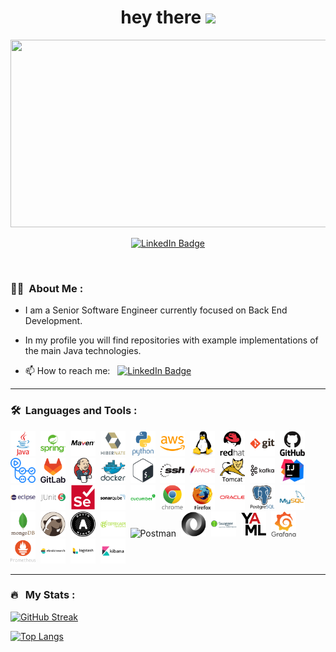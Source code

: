 
<h1 align="center">hey there <img src="https://media.giphy.com/media/hvRJCLFzcasrR4ia7z/giphy.gif" width="40"></h1>
<p align="center"><img src="https://media.giphy.com/media/dWesBcTLavkZuG35MI/giphy.gif" width="600" height="300"  /></p>
<p align="center">
<a href="https://www.linkedin.com/in/rodrigo-bittencourt-de-lima/"><img src="https://img.shields.io/badge/LinkedIn-blue?style=for-the-badge&logo=linkedin&logoColor=white" alt="LinkedIn Badge"></a>
</p>
<p align="center"><img src="https://komarev.com/ghpvc/?username=rodrigobittencourtlima&style=flat-square&color=blue" alt=""></p>

### :man_technologist: &nbsp;About Me :

- I am a Senior Software Engineer currently focused on Back End Development.
- In my profile you will find repositories with example implementations of the main Java technologies.

- 📫 How to reach me: &nbsp; <a href="https://www.linkedin.com/in/rodrigo-bittencourt-de-lima/"><img src="https://img.shields.io/badge/LinkedIn-blue?style=for-the-badge&logo=linkedin&logoColor=white" alt="LinkedIn Badge"></a>

---

### 🛠 &nbsp;Languages and Tools :

<p>
<img src="https://github.com/devicons/devicon/blob/master/icons/java/java-original-wordmark.svg" title="Java" alt="Java" width="40" height="40"/>&nbsp;
<img src="https://github.com/devicons/devicon/blob/master/icons/spring/spring-original-wordmark.svg" title="Spring" alt="Spring" width="40" height="40"/>&nbsp;
<img src="https://github.com/devicons/devicon/blob/master/icons/maven/maven-original-wordmark.svg" title="Maven" alt="Maven" width="40" height="40"/>&nbsp;
<img src="https://github.com/devicons/devicon/blob/master/icons/hibernate/hibernate-original-wordmark.svg" title="Hibernate" alt="Hibernate" width="40" height="40"/>&nbsp;
<img src="https://github.com/devicons/devicon/blob/master/icons/python/python-original-wordmark.svg" title="Python" alt="Python" width="40" height="40"/>&nbsp;
<img src="https://github.com/devicons/devicon/blob/master/icons/amazonwebservices/amazonwebservices-plain-wordmark.svg" title="AWS" alt="AWS" width="40" height="40"/>&nbsp;
<img src="https://github.com/devicons/devicon/blob/master/icons/linux/linux-original.svg" title="Linux" alt="Linux" width="40" height="40"/>&nbsp;
<img src="https://github.com/devicons/devicon/blob/master/icons/redhat/redhat-original-wordmark.svg" title="RedHat" alt="RedHat" width="40" height="40"/>&nbsp;
<img src="https://github.com/devicons/devicon/blob/master/icons/git/git-original-wordmark.svg" title="Git" alt="Git" width="40" height="40"/>&nbsp;
<img src="https://github.com/devicons/devicon/blob/master/icons/github/github-original-wordmark.svg" title="Github" alt="Github" width="40" height="40"/>&nbsp;
<img src="https://github.com/devicons/devicon/blob/master/icons/githubactions/githubactions-plain.svg" title="Github Actions" alt="Github Actions" width="40" height="40"/>&nbsp;
<img src="https://github.com/devicons/devicon/blob/master/icons/gitlab/gitlab-original-wordmark.svg" title="Gitlab" alt="Gitlab" width="40" height="40"/>&nbsp;
<img src="https://github.com/devicons/devicon/blob/master/icons/jenkins/jenkins-original.svg" title="Jenkins" alt="Jenkins" width="40" height="40"/>&nbsp;
<img src="https://github.com/devicons/devicon/blob/master/icons/docker/docker-original-wordmark.svg" title="Docker" alt="Docker" width="40" height="40"/>&nbsp;
<img src="https://github.com/devicons/devicon/blob/master/icons/bash/bash-original.svg" title="Bash" alt="Bash" width="40" height="40"/>&nbsp;
<img src="https://github.com/devicons/devicon/blob/master/icons/ssh/ssh-original-wordmark.svg" title="SSH" alt="SSH" width="40" height="40"/>&nbsp;
<img src="https://github.com/devicons/devicon/blob/master/icons/apache/apache-original-wordmark.svg" title="Apache" alt="Apache" width="40" height="40"/>&nbsp;
<img src="https://github.com/devicons/devicon/blob/master/icons/tomcat/tomcat-original-wordmark.svg" title="Tomcat" alt="Tomcat" width="40" height="40"/>&nbsp;
<img src="https://github.com/devicons/devicon/blob/master/icons/apachekafka/apachekafka-original-wordmark.svg" title="Kafka" alt="Kafka" width="40" height="40"/>&nbsp;
<img src="https://github.com/devicons/devicon/blob/master/icons/intellij/intellij-original.svg" title="Intellij" alt="Intellij" width="40" height="40"/>&nbsp;
<img src="https://github.com/devicons/devicon/blob/master/icons/eclipse/eclipse-original-wordmark.svg" title="Eclipse" alt="Eclipse" width="40" height="40"/>&nbsp;
<img src="https://github.com/devicons/devicon/blob/master/icons/junit/junit-original-wordmark.svg" title="JUnit" alt="JUnit" width="40" height="40"/>&nbsp;
<img src="https://github.com/devicons/devicon/blob/master/icons/selenium/selenium-original.svg" title="Selenium" alt="Selenium" width="40" height="40"/>&nbsp;
<img src="https://github.com/devicons/devicon/blob/master/icons/sonarqube/sonarqube-original-wordmark.svg" title="Sonarqube" alt="Sonarqube" width="40" height="40"/>&nbsp;
<img src="https://github.com/devicons/devicon/blob/master/icons/cucumber/cucumber-plain-wordmark.svg" title="Cucumber" alt="Cucumber" width="40" height="40"/>&nbsp;
<img src="https://github.com/devicons/devicon/blob/master/icons/chrome/chrome-original-wordmark.svg" title="Chrome" alt="Chrome" width="40" height="40"/>&nbsp;
<img src="https://github.com/devicons/devicon/blob/master/icons/firefox/firefox-original-wordmark.svg" title="Firefox" alt="Firefox" width="40" height="40"/>&nbsp;
<img src="https://github.com/devicons/devicon/blob/master/icons/oracle/oracle-original.svg" title="Oracle" alt="Oracle" width="40" height="40"/>&nbsp;
<img src="https://github.com/devicons/devicon/blob/master/icons/postgresql/postgresql-original-wordmark.svg" title="PostgreSQL" alt="PostgreSQL" width="40" height="40"/>&nbsp;
<img src="https://github.com/devicons/devicon/blob/master/icons/mysql/mysql-original-wordmark.svg" title="MySQL" alt="MySQL" width="40" height="40"/>&nbsp;
<img src="https://github.com/devicons/devicon/blob/master/icons/mongodb/mongodb-original-wordmark.svg" title="MongoDB" alt="MongoDB" width="40" height="40"/>&nbsp;
<img src="https://github.com/devicons/devicon/blob/master/icons/dbeaver/dbeaver-original.svg" title="DBeaver" alt="DBeaver" width="40" height="40"/>&nbsp;
<img src="https://github.com/devicons/devicon/blob/master/icons/oauth/oauth-original.svg" title="OAuth" alt="OAuth" width="40" height="40"/>&nbsp;
<img src="https://github.com/devicons/devicon/blob/master/icons/openapi/openapi-line-wordmark.svg" title="OpenAPI" alt="OpenAPI" width="40" height="40"/>&nbsp;
<img src="https://www.vectorlogo.zone/logos/getpostman/getpostman-icon.svg" title="Postman"  alt="Postman" width="40" height="40"/>&nbsp;
<img src="https://github.com/devicons/devicon/blob/master/icons/json/json-original.svg" title="Json" alt="Json" width="40" height="40"/>&nbsp;
<img src="https://github.com/devicons/devicon/blob/master/icons/swagger/swagger-original-wordmark.svg" title="Swagger" alt="Swagger" width="40" height="40"/>&nbsp;
<img src="https://github.com/devicons/devicon/blob/master/icons/yaml/yaml-original.svg" title="YAML" alt="YAML" width="40" height="40"/>&nbsp;
<img src="https://github.com/devicons/devicon/blob/master/icons/grafana/grafana-original-wordmark.svg" title="Grafana" alt="Grafana" width="40" height="40"/>&nbsp;
<img src="https://github.com/devicons/devicon/blob/master/icons/prometheus/prometheus-original-wordmark.svg" title="Prometheus" alt="Prometheus" width="40" height="40"/>&nbsp;
<img src="https://github.com/devicons/devicon/blob/master/icons/elasticsearch/elasticsearch-original-wordmark.svg" title="Elastic Search" alt="Elastic Search" width="40" height="40"/>&nbsp;
<img src="https://github.com/devicons/devicon/blob/master/icons/logstash/logstash-original-wordmark.svg" title="Logstash" alt="Logstash" width="40" height="40"/>&nbsp;
<img src="https://github.com/devicons/devicon/blob/master/icons/kibana/kibana-original-wordmark.svg" title="Kibana" alt="Kibana" width="40" height="40"/>&nbsp;
</p>

---

### 🔥 &nbsp; My Stats :
[![GitHub Streak](http://github-readme-streak-stats.herokuapp.com?user=rodrigobittencourtlima&theme=dark&background=000000)](https://git.io/streak-stats)

[![Top Langs](https://github-readme-stats.vercel.app/api/top-langs/?username=rodrigobittencourtlima&layout=compact&theme=vision-friendly-dark)](https://github.com/anuraghazra/github-readme-stats)

